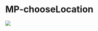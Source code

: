 # MP-chooseLocation
![](https://github.com/pitipon/MP-chooseLocation/blob/master/screenshot/pic.png)